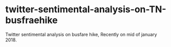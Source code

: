 # twitter-sentimental-analysis-on-TN-busfraehike
Twitter sentimental analysis on busfare hike, Recently on mid of january 2018.
